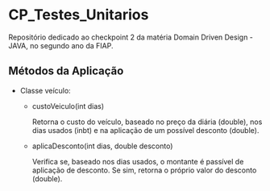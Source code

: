 # CP_Testes_Unitarios

Repositório dedicado ao checkpoint 2 da matéria Domain Driven Design - JAVA, no segundo ano da FIAP.

## Métodos da Aplicação

  - Classe veículo:

    - custoVeiculo(int dias)
    
      Retorna o custo do veículo, baseado no preço da diária (double), nos dias usados (inbt) e na aplicação de um possível desconto (double).

    - aplicaDesconto(int dias, double desconto)
   
      Verifica se, baseado nos dias usados, o montante é passível de aplicação de desconto. Se sim, retorna o próprio valor do desconto (double).
